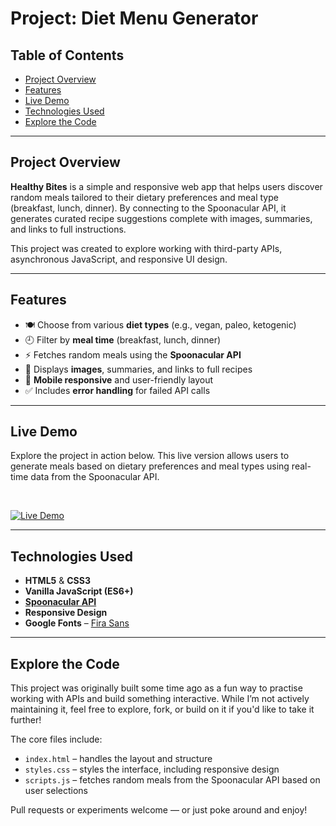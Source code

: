 # Project: Diet Menu Generator

## Table of Contents

- [Project Overview](#project-overview)
- [Features](#features)
- [Live Demo](#live-demo)
- [Technologies Used](#technologies-used)
- [Explore the Code](#explore-code)

---

<h2 id="project-overview">Project Overview</h2>

**Healthy Bites** is a simple and responsive web app that helps users discover random meals tailored to their dietary preferences and meal type (breakfast, lunch, dinner). By connecting to the Spoonacular API, it generates curated recipe suggestions complete with images, summaries, and links to full instructions.

This project was created to explore working with third-party APIs, asynchronous JavaScript, and responsive UI design.

---

<h2 id="features">Features</h2>

- 🍽 Choose from various **diet types** (e.g., vegan, paleo, ketogenic)
- 🕘 Filter by **meal time** (breakfast, lunch, dinner)
- ⚡ Fetches random meals using the **Spoonacular API**
- 📸 Displays **images**, summaries, and links to full recipes
- 📱 **Mobile responsive** and user-friendly layout
- ✅ Includes **error handling** for failed API calls

---

<h2 id="live-demo">Live Demo</h2>

Explore the project in action below. This live version allows users to generate meals based on dietary preferences and meal types using real-time data from the Spoonacular API.

<br/>

[![Live Demo](https://img.shields.io/badge/View%20Live%20App-Healthy%20Bites-green?style=for-the-badge)](https://healthybites-meal-generator.vercel.app/)

---

<h2 id="technologies-used">Technologies Used</h2>

- **HTML5** & **CSS3**
- **Vanilla JavaScript (ES6+)**
- [**Spoonacular API**](https://spoonacular.com/food-api)
- **Responsive Design**
- **Google Fonts** – [Fira Sans](https://fonts.google.com/specimen/Fira+Sans)

---

<h2 id="explore-code">Explore the Code</h2>

This project was originally built some time ago as a fun way to practise working with APIs and build something interactive. While I’m not actively maintaining it, feel free to explore, fork, or build on it if you'd like to take it further!

The core files include:

- `index.html` – handles the layout and structure
- `styles.css` – styles the interface, including responsive design
- `scripts.js` – fetches random meals from the Spoonacular API based on user selections

Pull requests or experiments welcome — or just poke around and enjoy!
